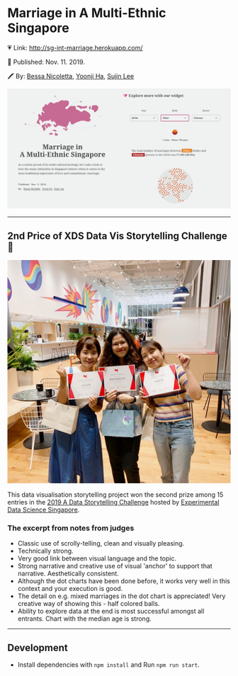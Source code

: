 # Marriage in A Multi-Ethnic Singapore

💗 Link: http://sg-int-marriage.herokuapp.com/

📅 Published: Nov. 11. 2019.

🖍 By: [Bessa Nicoletta](https://www.linkedin.com/in/bessa-nicoletta-69442638/), [Yoonji Ha](https://www.linkedin.com/in/yoonjiha/), [Sujin Lee](https://www.linkedin.com/in/leesujin/)

![Project Picture](photos/screenshot.png)

---

## 2nd Price of XDS Data Vis Storytelling Challenge 🥈

![Team Picture](photos/team.jpg)

This data visualisation storytelling project won the second prize among 15 entries in the [2019 A Data Storytelling Challenge](https://www.xds.humancentreddata.science/) hosted by [Experimental Data Science Singapore](https://www.meetup.com/ko-KR/Experimental_Data_Science/).

### The excerpt from notes from judges

- Classic use of scrolly-telling, clean and visually pleasing.
- Technically strong.
- Very good link between visual language and the topic.
- Strong narrative and creative use of visual 'anchor' to support that narrative. Aesthetically consistent.
- Although the dot charts have been done before, it works very well in this context and your execution is good.
- The detail on e.g. mixed marriages in the dot chart is appreciated! Very creative way of showing this - half colored balls.
- Ability to explore data at the end is most successful amongst all entrants.
  Chart with the median age is strong.

---

## Development

- Install dependencies with `npm install` and Run `npm run start`.
